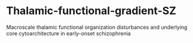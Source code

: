 # Thalamic-functional-gradient-SZ
Macroscale thalamic functional organization disturbances and underlying core cytoarchitecture in early-onset schizophrenia
